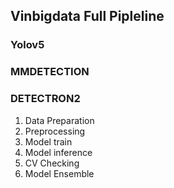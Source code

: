 ## Vinbigdata Full Pipleline
### Yolov5 
### MMDETECTION 
### DETECTRON2
1. Data Preparation
2. Preprocessing
3. Model train
4. Model inference
5. CV Checking
6. Model Ensemble

